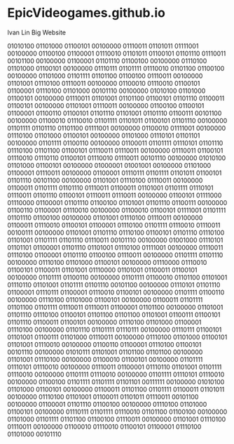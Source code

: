 # EpicVideogames.github.io

Ivan Lin Big Website

01010100 01101000 01100101 00100000 01110011 01101011 01111001 00100000 01100100 01100001 01110010 01101011 01100101 01101110 01110011 00101100 00100000 01100001 01101110 01100100 00100000 01110100 01101000 01100101 00100000 01110111 01101111 01110010 01101100 01100100 00100000 01101000 01101111 01101100 01100100 01110011 00100000 01101001 01110100 01110011 00100000 01100010 01110010 01100101 01100001 01110100 01101000 00101110 00100000 01010100 01101000 01100101 00100000 01110011 01101001 01101100 01100101 01101110 01100011 01100101 00100000 01101001 01110011 00100000 01100100 01100101 01100001 01100110 01100101 01101110 01101001 01101110 01100111 00101100 00100000 01100010 01110010 01101111 01101011 01100101 01101110 00100000 01101111 01101110 01101100 01111001 00100000 01100010 01111001 00100000 01110100 01101000 01100101 00100000 01101000 01110101 01101101 00100000 01101111 01100110 00100000 01100011 01101111 01110101 01101110 01110100 01101100 01100101 01110011 01110011 00100000 01110011 01100101 01110010 01110110 01100101 01110010 01110011 00101110 00100000 01010100 01101000 01100101 00100000 01000001 01001001 00100000 01101000 01100001 01110011 00100000 01100001 01110111 01101111 01101011 01100101 01101110 00101100 00100000 01101001 01110100 01110011 00100000 01100011 01101111 01101110 01110011 01100011 01101001 01101111 01110101 01110011 01101110 01100101 01110011 01110011 00100000 01100101 01111000 01110000 01100001 01101110 01100100 01101001 01101110 01100111 00100000 01100110 01100001 01110010 00100000 01100010 01100101 01111001 01101111 01101110 01100100 00100000 01101001 01110100 01110011 00100000 01100011 01110010 01100101 01100001 01110100 01101111 01110010 01110011 00100111 00100000 01101001 01101110 01110100 01100101 01101110 01110100 01101001 01101111 01101110 01110011 00101110 00100000 01001000 01110101 01101101 01100001 01101110 01101001 01110100 01111001 00100000 01110011 01110100 01100001 01101110 01100100 01110011 00100000 01101111 01101110 00100000 01110100 01101000 01100101 00100000 01110000 01110010 01100101 01100011 01101001 01110000 01101001 01100011 01100101 00100000 01101111 01100110 00100000 01101111 01100010 01101100 01101001 01110110 01101001 01101111 01101110 00101100 00100000 01110101 01101110 01100001 01110111 01100001 01110010 01100101 00100000 01101111 01100110 00100000 01110100 01101000 01100101 00100000 01100011 01101111 01101100 01101111 01110011 01110011 01100001 01101100 00100000 01101001 01101110 01110100 01100101 01101100 01101100 01101001 01100111 01100101 01101110 01100011 01100101 00100000 01110100 01101000 01100001 01110100 00100000 01101110 01101111 01110111 00100000 01110111 01100101 01101001 01100111 01101000 01110011 00100000 01110100 01101000 01100101 01101001 01110010 00100000 01100110 01100001 01110100 01100101 00101110 00100000 01010111 01101001 01101100 01101100 00100000 01101001 01110100 00100000 01100010 01100101 00100000 01101111 01110101 01110010 00100000 01110011 01100001 01110110 01101001 01101111 01110010 00100000 01101111 01110010 00100000 01101111 01110101 01110010 00100000 01100100 01101111 01101111 01101101 00111111 00100000 01010100 01101000 01100101 00100000 01100011 01101100 01101111 01100011 01101011 00100000 01110100 01101001 01100011 01101011 01110011 00101100 00100000 01100001 01101110 01100100 00100000 01110100 01101000 01100101 00100000 01110111 01101111 01110010 01101100 01100100 00100000 01101000 01101111 01101100 01100100 01110011 00100000 01101001 01110100 01110011 00100000 01100010 01110010 01100101 01100001 01110100 01101000 00101110
